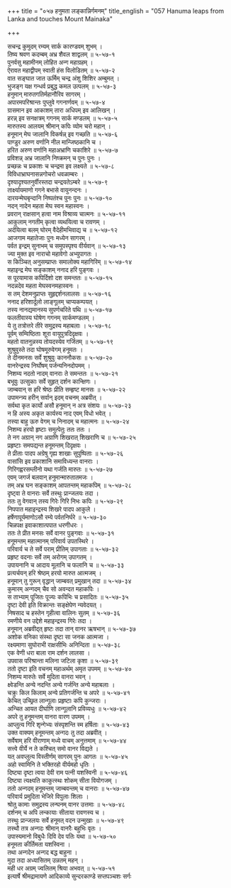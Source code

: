 +++
title = "०५७ हनुमता लङ्कान्निर्गमनम्"
title_english = "057 Hanuma leaps from Lanka and touches Mount Mainaka"

+++
<div class="audioEmbed"  caption="श्रीराम-हरिसीताराममूर्ति-घनपाठिभ्यां वचनम्" src="https://archive.org/download/Ramayana-recitation-Sriram-harisItArAmamUrti-Ghanapaati-v2/Kanda_5/Kanda_5_SK-057-Hanuma_leaps_from_Lanka_and_touches_Mount_Mainaka.mp3"></div>

सचन्द्र कुमुदम् रम्यम् सार्क कारण्डवम् शुभम् ।  
तिष्य श्रवण कदम्बम् अभ्र शैवल शाद्वलम् ॥ ५-५७-१  
पुनर्वसु महामीनम् लोहित अन्ग महाग्रहम् ।  
ऐरावत महाद्वीपम् स्वाती हंस विलोडितम् ॥ ५-५७-२  
वात सङ्घात जात ऊर्मिम् चन्द्र अंशु शिशिर अम्बुमत् ।  
भुजङ्ग यक्ष गन्धर्व प्रबुद्ध कमल उत्पलम् ॥ ५-५७-३  
हनुमान् मारुतगतिर्महानौरिव सागरम् ।  
अपारमपरिश्रान्तः पुप्लुवे गगनार्णवम् ॥ ५-५७-४  
ग्रासमान इव आकाशम् तारा अधिपम् इव आलिखन् ।  
हरन्न् इव सनक्षत्रम् गगनम् सार्क मण्डलम् ॥ ५-५७-५  
मारुतस्य आलयम् श्रीमान् कपिः व्योम चरो महान् ।  
हनूमान् मेघ जालानि विकर्षन्न् इव गच्छति ॥ ५-५७-६  
पाण्डुर अरुण वर्णानि नील मान्जिष्ठकानि च ।  
हरित अरुण वर्णानि महाअभ्राणि चकाशिरे ॥ ५-५७-७  
प्रविशन्न् अभ्र जालानि निष्क्रमन् च पुनः पुनः ।  
प्रच्छन्नः च प्रकाशः च चन्द्रमा इव लक्ष्यते ॥ ५-५७-८  
विविधाभ्राघनासन्नगोचरो धवळाम्बरः ।  
दृश्यादृश्यतनुर्वीरस्तदा चन्द्रयतेऽम्बरे ॥ ५-५७-९  
तार्क्ष्यायमाणो गगने बभासे वायुनन्दनः ।  
दारयन्मेघबृन्दानि निष्पतंश्च पुनः पुनः ॥ ५-५७-१०  
नदन् नादेन महता मेघ स्वन महास्वनः ।  
प्रवरान् राक्षसान् हत्वा नाम विश्राव्य चात्मनः ॥ ५-५७-११  
आकुलाम् नगतीम् कृत्वा व्यथयित्वा च रावणम् ।  
अर्दयित्वा बलम् घोरम् वैदेहीमभिवाद्य च ॥ ५-५७-१२  
आजगाम महातेजाः पुनः मध्येन सागरम् ।  
पर्वत इन्द्रम् सुनाभम् च समुपस्पृश्य वीर्यवान् ॥ ५-५७-१३  
ज्या मुक्त इव नाराचो महावेगो अभ्युपागतः ।  
स किञ्चित् अनुसम्प्राप्तः समालोक्य महागिरिम् ॥ ५-५७-१४  
महाइन्द्र मेघ सङ्काशम् ननाद हरि पुङ्गवः ।  
स पूरयामास कपिर्दिशो दश समन्ततः ॥ ५-५७-१५  
नदन्नदेव महता मेघस्वनमहास्वनः ।  
स तम् देशमनुप्राप्तः सुहृद्दर्शनलालसः ॥ ५-५७-१६  
ननाद हरिशार्दूलो लाङ्गूलम् चाप्यकम्पयत् ।  
तस्य नानद्यमानस्य सुपर्णचरिते पथि ॥ ५-५७-१७  
फलतीवास्य घोषेण गगनम् सार्कमण्डलम् ।  
ये तु तत्रोत्तरे तीरे समुद्रस्य महाबलाः । ५-५७-१८  
पूर्वम् सम्विष्ठिताः शूरा वायुपुत्रदिदृक्षवः ।  
महतो वातनुन्नस्य तोयदस्येव गर्जितम् ॥ ५-५७-१९  
शुश्रुवुस्ते तदा घोषमूरुवेगम् हनूमतः ।  
ते दीनमनसः सर्वे शुश्रुवुः काननौकसः ॥ ५-५७-२०  
वानरेन्द्रस्य निर्घोषम् पर्जन्यनिनदोपमम् ।  
निशम्य नदतो नादम् वानराः ते समन्ततः ॥ ५-५७-२१  
बभूवुः उत्सुकाः सर्वे सुहृत् दर्शन कान्क्षिणः ।  
जाम्बवान् स हरि श्रेष्ठः प्रीति सम्हृष्ट मानसः ॥ ५-५७-२२  
उपामन्त्र्य हरीन् सर्वान् इदम् वचनम् अब्रवीत् ।  
सर्वथा कृत कार्यो असौ हनूमान् न अत्र संशयः ॥ ५-५७-२३  
न हि अस्य अकृत कार्यस्य नाद एवम् विधो भवेत् ।  
तस्या बाहु ऊरु वेगम् च निनादम् च महात्मनः ॥ ५-५७-२४  
निशम्य हरयो हृष्टाः समुत्पेतुः ततः ततः ।  
ते नग अग्रान् नग अग्राणि शिखरात् शिखराणि च ॥ ५-५७-२५  
प्रहृष्टाः समपद्यन्त हनूमन्तम् दिदृक्षवः ।  
ते प्रीताः पादप अग्रेषु गृह्य शाखाः सुपुष्पिताः ॥ ५-५७-२६  
वासांसि इव प्रकाशानि समाविध्यन्त वानराः ।  
गिरिगह्वरसम्लीनो यथा गर्जति मारुतः ॥ ५-५७-२७  
एवम् जगर्ज बलवान् हनुमान्मारुतातमजः ।  
तम् अभ्र घन सङ्काशम् आपतन्तम् महाकपिम् ॥ ५-५७-२८  
दृष्ट्वा ते वानराः सर्वे तस्थुः प्रान्जलयः तदा ।  
ततः तु वेगवान् तस्य गिरेः गिरि निभः कपिः ॥ ५-५७-२९  
निपपात महाइन्द्रस्य शिखरे पादप आकुले ।  
हर्षेणापूर्यमाणोऽसौ रम्ये पर्वतनिर्घरे ॥ ५-५७-३०  
चिन्नपक्ष इवाकाशात्पपात धरणीधरः ।  
ततः ते प्रीत मनसः सर्वे वानर पुङ्गवाः ॥ ५-५७-३१  
हनूमन्तम् महात्मानम् परिवार्य उपतस्थिरे ।  
परिवार्य च ते सर्वे पराम् प्रीतिम् उपागताः ॥ ५-५७-३२  
प्रहृष्ट वदनाः सर्वे तम् अरोगम् उपागतम् ।  
उपायनानि च आदाय मूलानि च फलानि च ॥ ५-५७-३३  
प्रत्यर्चयन् हरि श्रेष्ठम् हरयो मारुत आत्मजम् ।  
हनूमान् तु गुरून् वृद्धान् जाम्बवत् प्रमुखान् तदा ॥ ५-५७-३४  
कुमारम् अन्गदम् चैव सो अवन्दत महाकपिः ।  
स ताभ्याम् पूजितः पूज्यः कपिभिः च प्रसादितः ॥ ५-५७-३५  
दृष्टा देवी इति विक्रान्तः सङ्क्षेपेण न्यवेदयत् ।  
निषसाद च हस्तेन गृहीत्वा वालिनः सुतम् ॥ ५-५७-३६  
रमणीये वन उद्देशे महाइन्द्रस्य गिरेः तदा ।  
हनूमान् अब्रवीद्त् हृष्टः तदा तान् वानर ऋषभान् ॥ ५-५७-३७  
अशोक वनिका संस्था दृष्टा सा जनक आत्मजा ।  
रक्ष्यमाणा सुघोराभी राक्षसीभिः अनिन्दिता ॥ ५-५७-३८  
एक वेणी धरा बाला राम दर्शन लालसा ।  
उपवास परिश्रान्ता मलिना जटिला कृशा ॥ ५-५७-३९  
ततो दृष्टा इति वचनम् महाअर्थम् अमृत उपमम् ॥ ५-५७-४०  
निशम्य मारुतेः सर्वे मुदिता वानरा भवन् ।  
क्ष्वेडन्ति अन्ये नदन्ति अन्ये गर्जन्ति अन्ये महाबलाः ।  
चक्रुः किल किलाम् अन्ये प्रतिगर्जन्ति च अपरे ॥ ५-५७-४१  
केचित् उच्छ्रित लान्गूलाः प्रहृष्टाः कपि कुन्जराः ।  
अन्चित आयत दीर्घाणि लान्गूलानि प्रविव्यधुः ॥ ५-५७-४२  
अपरे तु हनूमन्तम् वानरा वारण उपमम् ।  
आप्लुत्य गिरि शृन्गेभ्यः संस्पृशन्ति स्म हर्षिताः ॥ ५-५७-४३  
उक्त वाक्यम् हनूमन्तम् अन्गदः तु तदा अब्रवीत् ।  
सर्वेषाम् हरि वीराणाम् मध्ये वाचम् अनुत्तमाम् ॥ ५-५७-४४  
सत्त्वे वीर्ये न ते कश्चित् समो वानर विद्यते ।  
यत् अवप्लुत्य विस्तीर्णम् सागरम् पुनः आगतः ॥ ५-५७-४५  
अहो स्वामिनि ते भक्तिरहो वीर्यमहो धृतिः ।  
दिष्ट्या दृष्टा त्वया देवी राम पत्नी यशस्विनी ॥ ५-५७-४६  
दिष्ट्या त्यक्ष्यति काकुत्स्थः शोकम् सीता वियोगजम् ।  
ततो अन्गदम् हनूमन्तम् जाम्बवन्तम् च वानराः ॥ ५-५७-४७  
परिवार्य प्रमुदिता भेजिरे विपुलाः शिलाः ।  
श्रोतु कामाः समुद्रस्य लन्घनम् वानर उत्तमाः ॥ ५-५७-४८  
दर्शनम् च अपि लन्कायाः सीताया रावणस्य च ।  
तस्थुः प्रान्जलयः सर्वे हनूमत् वदन उन्मुखाः ॥ ५-५७-४९  
तस्थौ तत्र अन्गदः श्रीमान् वानरैः बहुभिः वृतः ।  
उपास्यमानो विबुधैः दिवि देव पतिः यथा ॥ ५-५७-५०  
हनूमता कीर्तिमता यशस्विना ।  
तथा अन्गदेन अन्गद बद्ध बाहुना ।  
मुदा तदा अध्यासितम् उन्नतम् महन् ।  
मही धर अग्रम् ज्वलितम् श्रिया अभवत् ॥ ५-५७-५१  
इत्यार्षे श्रीमद्रामायणे आदिकाव्ये सुन्दरकाण्डे सप्तपञ्चशः सर्गः